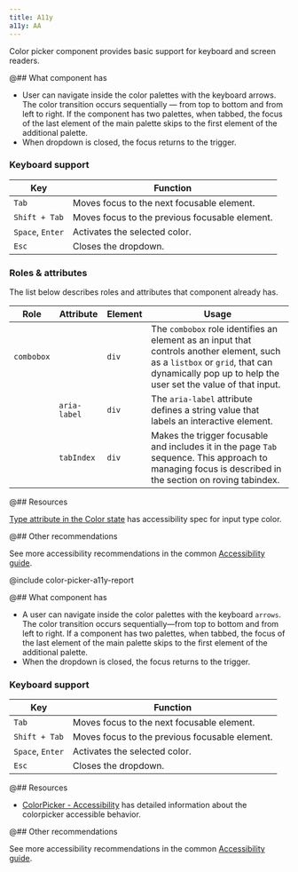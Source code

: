 ```yaml
---
title: A11y
a11y: AA
---
```


Color picker component provides basic support for keyboard and screen readers.

@## What component has

- User can navigate inside the color palettes with the keyboard arrows. The color transition occurs sequentially — from top to bottom and from left to right. If the component has two palettes, when tabbed, the focus of the last element of the main palette skips to the first element of the additional palette.
- When dropdown is closed, the focus returns to the trigger.

### Keyboard support

| Key              | Function                                       |
| ---------------- | ---------------------------------------------- |
| `Tab`            | Moves focus to the next focusable element.     |
| `Shift + Tab`    | Moves focus to the previous focusable element. |
| `Space`, `Enter` | Activates the selected color.                  |
| `Esc`            | Closes the dropdown.                           |

### Roles & attributes

The list below describes roles and attributes that component already has.

| Role | Attribute    | Element | Usage                                                                                                                                                   |
| ---- | ------------ | ------- | ------------------------------------------------------------------------------------------------------------------------------------------------------- |
| `combobox` |        | `div`   | The `combobox` role identifies an element as an input that controls another element, such as a `listbox` or `grid`, that can dynamically pop up to help the user set the value of that input. |
|      | `aria-label` | `div`   | The `aria-label` attribute defines a string value that labels an interactive element.                                                                   |
|      | `tabIndex`   | `div`   | Makes the trigger focusable and includes it in the page `Tab` sequence. This approach to managing focus is described in the section on roving tabindex. |

@## Resources

[Type attribute in the Color state](https://w3c.github.io/html-aam/#el-input-color) has accessibility spec for input type color.

@## Other recommendations

See more accessibility recommendations in the common [Accessibility guide](/core-principles/a11y/).

@include color-picker-a11y-report

@## What component has

- A user can navigate inside the color palettes with the keyboard `arrows`. The color transition occurs sequentially—from top to bottom and from left to right. If a component has two palettes, when tabbed, the focus of the last element of the main palette skips to the first element of the additional palette.
- When the dropdown is closed, the focus returns to the trigger.

### Keyboard support

| Key              | Function                                       |
| ---------------- | ---------------------------------------------- |
| `Tab`            | Moves focus to the next focusable element.     |
| `Shift + Tab`    | Moves focus to the previous focusable element. |
| `Space`, `Enter` | Activates the selected color.                  |
| `Esc`            | Closes the dropdown.                           |

@## Resources

- [ColorPicker - Accessibility](https://www.htmlelements.com/docs/colorpicker-accessibility/) has detailed information about the colorpicker accessible behavior.

@## Other recommendations

See more accessibility recommendations in the common [Accessibility guide](/core-principles/a11y/).
